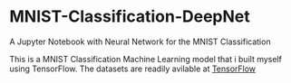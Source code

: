 # MNIST-Classification-DeepNet
A Jupyter Notebook with Neural Network for the MNIST Classification

This is a MNIST Classification Machine Learning model that i built myself using TensorFlow. The datasets are readily avilable at [TensorFlow](https://www.tensorflow.org/datasets/catalog/mnist)
